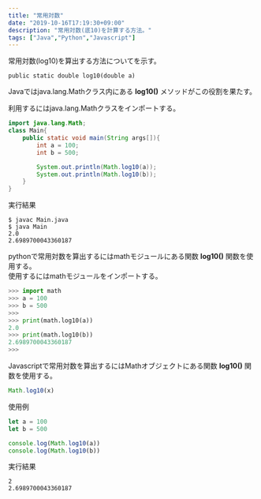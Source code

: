 ```yaml
---
title: "常用対数"
date: "2019-10-16T17:19:30+09:00"
description: "常用対数(底10)を計算する方法。"
tags: ["Java","Python","Javascript"]
---
```


常用対数(log10)を算出する方法についてを示す。

<div class="note_content_by_programming_language" id="note_content_Java">

`public static double log10(double a)`   

Javaではjava.lang.Mathクラス内にある **log10()** メソッドがこの役割を果たす。  

利用するにはjava.lang.Mathクラスをインポートする。   


```java
import java.lang.Math;
class Main{
    public static void main(String args[]){
        int a = 100;
        int b = 500;

        System.out.println(Math.log10(a));
        System.out.println(Math.log10(b));
    }
}
```

実行結果

```
$ javac Main.java 
$ java Main
2.0
2.6989700043360187
```

</div>
<div class="note_content_by_programming_language" id="note_content_Python">

pythonで常用対数を算出するにはmathモジュールにある関数 **log10()** 関数を使用する。  
使用するにはmathモジュールをインポートする。  

```python
>>> import math
>>> a = 100     
>>> b = 500 
>>> 
>>> print(math.log10(a))
2.0
>>> print(math.log10(b))
2.6989700043360187
>>>
```

</div>
<div class="note_content_by_programming_language" id="note_content_Javascript">

Javascriptで常用対数を算出するにはMathオブジェクトにある関数 **log10()** 関数を使用する。  
```javascript
Math.log10(x)
```

使用例

```Javascript
let a = 100     
let b = 500 

console.log(Math.log10(a))
console.log(Math.log10(b))
```

実行結果

```
2
2.6989700043360187
```


</div>

